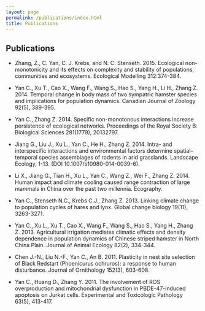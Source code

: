 ```yaml
---
layout: page
permalink: /publications/index.html
title: Publications
---
```

## Publications
  - Zhang, Z., C. Yan, C. J. Krebs, and N. C. Stenseth. 2015. Ecological non-monotonicity and its effects on complexity and stability of populations, communities and ecosystems. Ecological Modelling 312:374-384.
  
  - Yan C., Xu T., Cao X., Wang F., Wang S., Hao S., Yang H., Li H., Zhang Z. 2014. Temporal change in body mass of two sympatric hamster species and implications for population dynamics. Canadian Journal of Zoology 92(5), 389-395.
  
  - Yan C., Zhang Z. 2014. Specific non-monotonous interactions increase persistence of ecological networks. Proceedings of the Royal Society B: Biological Sciences 281(1779), 20132797.

  - Jiang G., Liu J., Xu L., Yan C., He H., Zhang Z. 2014. Intra- and interspecific interactions and environmental factors determine spatial–temporal species assemblages of rodents in arid grasslands. Landscape Ecology, 1-13. (DOI 10.1007/s10980-014-0039-6).

  - Li X., Jiang G., Tian H., Xu L., Yan C., Wang Z., Wei F., Zhang Z. 2014. Human impact and climate cooling caused range contraction of large mammals in China over the past two millennia. Ecography.

  - Yan C., Stenseth N.C., Krebs C.J., Zhang Z. 2013. Linking climate change to population cycles of hares and lynx. Global change biology 19(11), 3263-3271.

  - Yan C., Xu L., Xu T., Cao X., Wang F., Wang S., Hao S., Yang H., Zhang Z. 2013. Agricultural irrigation mediates climatic effects and density dependence in population dynamics of Chinese striped hamster in North China Plain. Journal of Animal Ecology 82(2), 334-344.

  - Chen J.-N., Liu N.-F., Yan C., An B. 2011. Plasticity in nest site selection of Black Redstart (Phoenicurus ochruros): a response to human disturbance. Journal of Ornithology 152(3), 603-608.

  - Yan C., Huang D., Zhang Y. 2011. The involvement of ROS overproduction and mitochondrial dysfunction in PBDE-47-induced apoptosis on Jurkat cells. Experimental and Toxicologic Pathology 63(5), 413-417.

